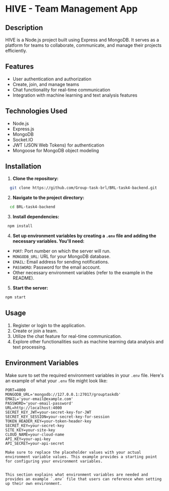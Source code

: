 # HIVE - Team Management App

## Description

HIVE is a Node.js project built using Express and MongoDB. It serves as a platform for teams to collaborate, communicate, and manage their projects efficiently.

## Features

- User authentication and authorization
- Create, join, and manage teams
- Chat functionality for real-time communication
- Integration with machine learning and text analysis features

## Technologies Used

- Node.js
- Express.js
- MongoDB
- Socket.IO
- JWT (JSON Web Tokens) for authentication
- Mongoose for MongoDB object modeling

## Installation

1. **Clone the repository:**

```bash
  git clone https://github.com/Group-task-brl/BRL-task4-backend.git
```

2. **Navigate to the project directory:**

```bash
  cd BRL-task4-backend
```

3. **Install dependencies:**

 ```bash
  npm install
```

4. **Set up environment variables by creating a `.env` file and adding the necessary variables. You'll need:**
- `PORT`: Port number on which the server will run.
- `MONGODB_URL`: URL for your MongoDB database.
- `EMAIL`: Email address for sending notifications.
- `PASSWORD`: Password for the email account.
- Other necessary environment variables (refer to the example in the README).

5. **Start the server:**

  ```bash
  npm start
```

## Usage

1. Register or login to the application.
2. Create or join a team.
3. Utilize the chat feature for real-time communication.
4. Explore other functionalities such as machine learning data analysis and text processing.

## Environment Variables

Make sure to set the required environment variables in your `.env` file. Here's an example of what your `.env` file might look like:

```dotenv
PORT=4000
MONGODB_URL='mongodb://127.0.0.1:27017/grouptaskdb'
EMAIL='your-email@example.com'
PASSWORD='your-email-password'
URL=http://localhost:4000
SECRET_KEY_JWT=your-secret-key-for-JWT
SECRET_KEY_SESSION=your-secret-key-for-session
TOKEN_HEADER_KEY=your-token-header-key
SECRET_KEY=your-secret-key
SITE_KEY=your-site-key
CLOUD_NAME=your-cloud-name
API_KEY=your-api-key
API_SECRET=your-api-secret

Make sure to replace the placeholder values with your actual environment variable values. This example provides a starting point for configuring your environment variables.


This section explains what environment variables are needed and provides an example `.env` file that users can reference when setting up their own environment.

